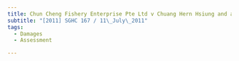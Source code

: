 ```yaml
---
title: Chun Cheng Fishery Enterprise Pte Ltd v Chuang Hern Hsiung and another
subtitle: "[2011] SGHC 167 / 11\_July\_2011"
tags:
  - Damages
  - Assessment

---
```


